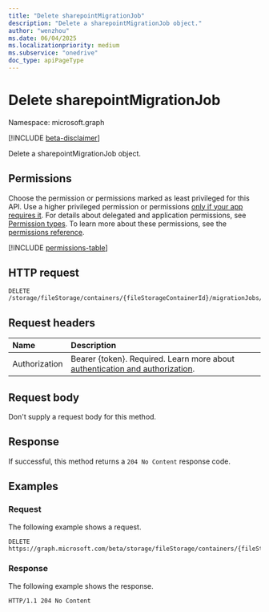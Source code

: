 ```yaml
---
title: "Delete sharepointMigrationJob"
description: "Delete a sharepointMigrationJob object."
author: "wenzhou"
ms.date: 06/04/2025
ms.localizationpriority: medium
ms.subservice: "onedrive"
doc_type: apiPageType
---
```


# Delete sharepointMigrationJob

Namespace: microsoft.graph

[!INCLUDE [beta-disclaimer](../../includes/beta-disclaimer.md)]

Delete a sharepointMigrationJob object.

## Permissions

Choose the permission or permissions marked as least privileged for this API. Use a higher privileged permission or permissions [only if your app requires it](/graph/permissions-overview#best-practices-for-using-microsoft-graph-permissions). For details about delegated and application permissions, see [Permission types](/graph/permissions-overview#permission-types). To learn more about these permissions, see the [permissions reference](/graph/permissions-reference).

<!-- {
  "blockType": "permissions",
  "name": "filestoragecontainer-delete-migrationjobs-permissions"
}
-->
[!INCLUDE [permissions-table](../includes/permissions/filestoragecontainer-delete-migrationjobs-permissions.md)]

## HTTP request

<!-- {
  "blockType": "ignored"
}
-->
``` http
DELETE /storage/fileStorage/containers/{fileStorageContainerId}/migrationJobs/{migrationJobId}
```

## Request headers

|Name|Description|
|:---|:---|
|Authorization|Bearer {token}. Required. Learn more about [authentication and authorization](/graph/auth/auth-concepts).|

## Request body

Don't supply a request body for this method.

## Response

If successful, this method returns a `204 No Content` response code.

## Examples

### Request

The following example shows a request.
<!-- {
  "blockType": "request",
  "name": "delete_migrationjob"
}
-->
``` http
DELETE https://graph.microsoft.com/beta/storage/fileStorage/containers/{fileStorageContainerId}/migrationJobs/{migrationJobId}
```

### Response

The following example shows the response.
<!-- {
  "blockType": "response",
  "truncated": true
}
-->
``` http
HTTP/1.1 204 No Content
```

